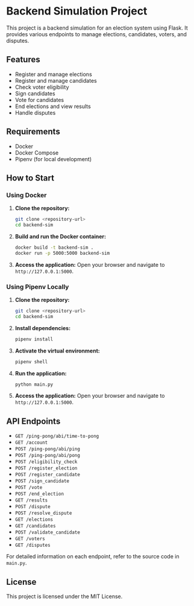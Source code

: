 # Backend Simulation Project

This project is a backend simulation for an election system using Flask. It provides various endpoints to manage elections, candidates, voters, and disputes.

## Features

- Register and manage elections
- Register and manage candidates
- Check voter eligibility
- Sign candidates
- Vote for candidates
- End elections and view results
- Handle disputes

## Requirements

- Docker
- Docker Compose
- Pipenv (for local development)

## How to Start

### Using Docker

1. **Clone the repository:**
    ```sh
    git clone <repository-url>
    cd backend-sim
    ```

2. **Build and run the Docker container:**
    ```sh
    docker build -t backend-sim .
    docker run -p 5000:5000 backend-sim
    ```

3. **Access the application:**
    Open your browser and navigate to `http://127.0.0.1:5000`.

### Using Pipenv Locally

1. **Clone the repository:**
    ```sh
    git clone <repository-url>
    cd backend-sim
    ```

2. **Install dependencies:**
    ```sh
    pipenv install
    ```

3. **Activate the virtual environment:**
    ```sh
    pipenv shell
    ```

4. **Run the application:**
    ```sh
    python main.py
    ```

5. **Access the application:**
    Open your browser and navigate to `http://127.0.0.1:5000`.

## API Endpoints

- `GET /ping-pong/abi/time-to-pong`
- `GET /account`
- `POST /ping-pong/abi/ping`
- `POST /ping-pong/abi/pong`
- `POST /eligibility_check`
- `POST /register_election`
- `POST /register_candidate`
- `POST /sign_candidate`
- `POST /vote`
- `POST /end_election`
- `GET /results`
- `POST /dispute`
- `POST /resolve_dispute`
- `GET /elections`
- `GET /candidates`
- `POST /validate_candidate`
- `GET /voters`
- `GET /disputes`

For detailed information on each endpoint, refer to the source code in `main.py`.

## License

This project is licensed under the MIT License.
